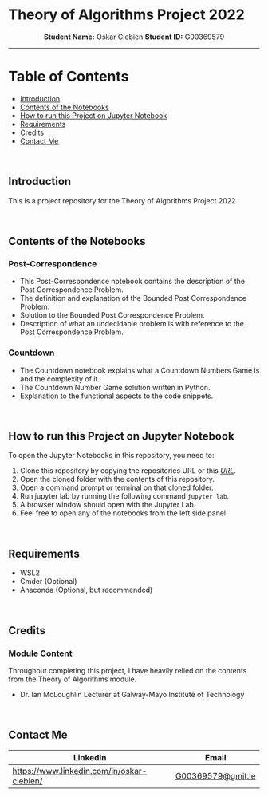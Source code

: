 # Theory of Algorithms Project 2022

<p align="center">
    <strong>Student Name:</strong> Oskar Ciebien   <strong>Student ID:</strong> G00369579
</p>

---

# Table of Contents

- [Introduction](#introduction)
- [Contents of the Notebooks](#contents-of-the-notebooks)
- [How to run this Project on Jupyter Notebook](#how-to-run-this-project-on-jupyter-notebook)
- [Requirements](#requirements)
- [Credits](#credits)
- [Contact Me](#contact-me)

<br>

## Introduction

This is a project repository for the Theory of Algorithms Project 2022.

<br>

## Contents of the Notebooks

### Post-Correspondence

- This Post-Correspondence notebook contains the description of the Post Correspondence Problem.
- The definition and explanation of the Bounded Post Correspondence Problem.
- Solution to the Bounded Post Correspondence Problem.
- Description of what an undecidable problem is with reference to the Post Correspondence Problem.
  <br>

### Countdown

- The Countdown notebook explains what a Countdown Numbers Game is and the complexity of it.
- The Countdown Number Game solution written in Python.
- Explanation to the functional aspects to the code snippets.

<br>

## How to run this Project on Jupyter Notebook

To open the Jupyter Notebooks in this repository, you need to:

1. Clone this repository by copying the repositories URL or this _[URL](https://github.com/Oskar-Ciebien/Theory_Of_Algorithms_Project)_.
2. Open the cloned folder with the contents of this repository.
3. Open a command prompt or terminal on that cloned folder.
4. Run jupyter lab by running the following command `jupyter lab`.
5. A browser window should open with the Jupyter Lab.
6. Feel free to open any of the notebooks from the left side panel.

<br>

## Requirements

- WSL2
- Cmder (Optional)
- Anaconda (Optional, but recommended)

<br>

## Credits

### Module Content

Throughout completing this project, I have heavily relied on the contents from the Theory of Algorithms module.

- Dr. Ian McLoughlin Lecturer at Galway-Mayo Institute of Technology

<br>

## Contact Me

| LinkedIn                                   | Email             |
| ------------------------------------------ | ----------------- |
| https://www.linkedin.com/in/oskar-ciebien/ | G00369579@gmit.ie |
